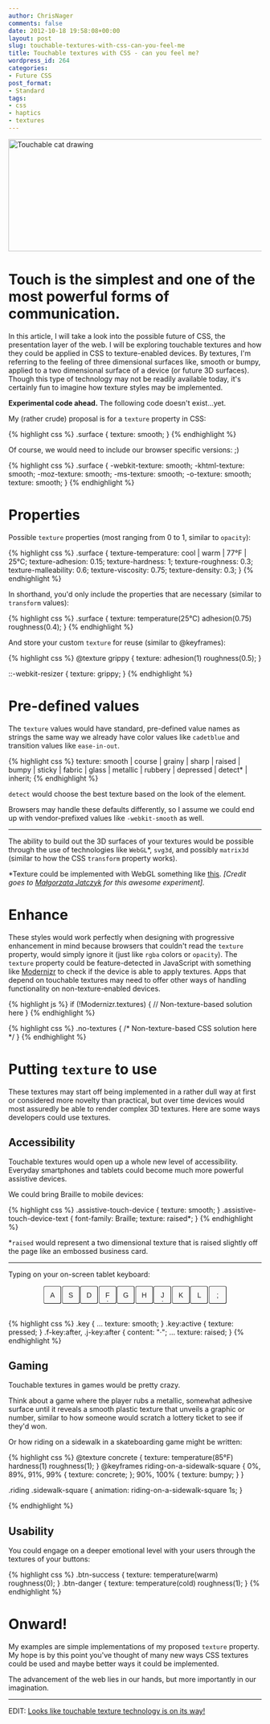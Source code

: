 ```yaml
---
author: ChrisNager
comments: false
date: 2012-10-18 19:58:08+00:00
layout: post
slug: touchable-textures-with-css-can-you-feel-me
title: Touchable textures with CSS - can you feel me?
wordpress_id: 264
categories:
- Future CSS
post_format:
- Standard
tags:
- css
- haptics
- textures
---
```


<p class="intro-img"><a href="http://chrisnager.com/assets/touch-cat-2.png"><img src="http://chrisnager.com/assets/touch-cat-2.png" alt="Touchable cat drawing" title="Touchable cat" width="600" height="223"></a></p>

<h1 class="intro">Touch is the simplest and one of the most powerful forms of communication.</h1>

In this article, I will take a look into the possible future of CSS, the presentation layer of the web. I will be exploring touchable textures and how they could be applied in CSS to texture-enabled devices. By textures, I'm referring to the feeling of three dimensional surfaces like, smooth or bumpy, applied to a two dimensional surface of a device (or future 3D surfaces). Though this type of technology may not be readily available today, it's certainly fun to imagine how texture styles may be implemented.

<p class="alert"><strong>Experimental code ahead.</strong> The following code doesn't exist…yet.</p>

My (rather crude) proposal is for a `texture` property in CSS:

{% highlight css %}
.surface {
    texture: smooth;
}
{% endhighlight %}

<!-- more -->

Of course, we would need to include our browser specific versions: ;)

{% highlight css %}
.surface {
    -webkit-texture: smooth;
     -khtml-texture: smooth;
       -moz-texture: smooth;
        -ms-texture: smooth;
         -o-texture: smooth;
            texture: smooth;
}
{% endhighlight %}

# Properties

Possible `texture` properties (most ranging from 0 to 1, similar to `opacity`):

{% highlight css %}
.surface {
    texture-temperature: cool | warm | 77°F | 25°C;
    texture-adhesion: 0.15;
    texture-hardness: 1;
    texture-roughness: 0.3;
    texture-malleability: 0.6;
    texture-viscosity: 0.75;
    texture-density: 0.3;
}
{% endhighlight %}

In shorthand, you'd only include the properties that are necessary (similar to `transform` values):

{% highlight css %}
.surface {
    texture: temperature(25°C) adhesion(0.75) roughness(0.4);
}
{% endhighlight %}

And store your custom `texture` for reuse (similar to @keyframes):

{% highlight css %}
@texture grippy {
    texture: adhesion(1) roughness(0.5);
}

::-webkit-resizer {
    texture: grippy;
}
{% endhighlight %}

# Pre-defined values

The `texture` values would have standard, pre-defined value names as strings the same way we already have color values like `cadetblue` and transition values like `ease-in-out`.

{% highlight css %}
texture: smooth | course | grainy | sharp | raised | bumpy | sticky | fabric | glass | metallic | rubbery | depressed | detect* | inherit;
{% endhighlight %}

`detect` would choose the best texture based on the look of the element.

Browsers may handle these defaults differently, so I assume we could end up with vendor-prefixed values like `-webkit-smooth` as well.

* * *

The ability to build out the 3D surfaces of your textures would be possible through the use of technologies like `WebGL`*, `svg3d`, and possibly `matrix3d` (similar to how the CSS `transform` property works).

*Texture could be implemented with WebGL something like [this](//www.webdev20.pl/skins/default/js/demos/3d_grapher/webgl_ploter.html).
_[Credit goes to [Małgorzata Jatczyk](//plus.google.com/118328547579245186440/posts) for this awesome experiment]._

# Enhance

These styles would work perfectly when designing with progressive enhancement in mind because browsers that couldn't read the `texture` property, would simply ignore it (just like `rgba` colors or `opacity`). The `texture` property could be feature-detected in JavaScript with something like [Modernizr](//modernizr.com/) to check if the device is able to apply textures. Apps that depend on touchable textures may need to offer other ways of handling functionality on non-texture-enabled devices.

{% highlight js %}
if (!Modernizr.textures) {
    // Non-texture-based solution here
}
{% endhighlight %}

{% highlight css %}
.no-textures {
    /* Non-texture-based CSS solution here */
}
{% endhighlight %}

# Putting `texture` to use

These textures may start off being implemented in a rather dull way at first or considered more novelty than practical, but over time devices would most assuredly be able to render complex 3D textures. Here are some ways developers could use textures.

## Accessibility

Touchable textures would open up a whole new level of accessibility. Everyday smartphones and tablets could become much more powerful assistive devices.

We could bring Braille to mobile devices:

{% highlight css %}
.assistive-touch-device {
    texture: smooth;
}
.assistive-touch-device-text {
    font-family: Braille;
    texture: raised*;
}
{% endhighlight %}

*`raised` would represent a two dimensional texture that is raised slightly off the page like an embossed business card.


* * *


Typing on your on-screen tablet keyboard:

<style>
.home-row {
    margin-bottom: 2.125em;
    text-align: center;
}
.home-row .key {
    box-sizing: border-box;
    width: 2.5em;
    height: 2.5em;
    margin: 0.055em;
    border-width: 1px;
    border-radius: 3px;
    display: inline-block;
    position: relative;
    vertical-align: middle;
    cursor: pointer;
    font: 1em sans-serif;
    text-align: center;
    color: rgba(0, 0, 0, 0.85);
    background: #f9f9f9;
}
.home-row .key:hover {
    background: #f3f3f3;
}
.home-row .f-key:after,
.home-row .j-key:after {
    content: "·";
    position: absolute;
    bottom: -0.2em;
    left: 1.02em;
}
</style>

<div class="home-row">
<button class="key">A</button><button class="key">S</button><button class="key">D</button><button class="key f-key">F</button><button class="key">G</button><button class="key">H</button><button class="key j-key">J</button><button class="key">K</button><button class="key">L</button><button class="key">;</button>
</div>

{% highlight css %}
.key {
    …
    texture: smooth;
}
.key:active {
    texture: pressed;
}
.f-key:after,
.j-key:after {
    content: "·";
    …
    texture: raised;
}
{% endhighlight %}

## Gaming

Touchable textures in games would be pretty crazy.

Think about a game where the player rubs a metallic, somewhat adhesive surface until it reveals a smooth plastic texture that unveils a graphic or number, similar to how someone would scratch a lottery ticket to see if they'd won.

Or how riding on a sidewalk in a skateboarding game might be written:

{% highlight css %}
@texture concrete {
    texture: temperature(85°F) hardness(1) roughness(1);
}
@keyframes riding-on-a-sidewalk-square {
    0%,
    89%,
    91%,
    99% { texture: concrete; };
    90%,
    100% { texture: bumpy; }
}

.riding .sidewalk-square {
    animation: riding-on-a-sidewalk-square 1s;
}

{% endhighlight %}

## Usability

You could engage on a deeper emotional level with your users through the textures of your buttons:

{% highlight css %}
.btn-success {
    texture: temperature(warm) roughness(0);
}
.btn-danger {
    texture: temperature(cold) roughness(1);
}
{% endhighlight %}

# Onward!

My examples are simple implementations of my proposed `texture` property. My hope is by this point you've thought of many new ways CSS textures could be used and maybe better ways it could be implemented.

The advancement of the web lies in our hands, but more importantly in our imagination.

* * *

EDIT: [Looks like touchable texture technology is on its way!](//www.youtube.com/watch?v=g7fmAxOVOmk&noredirect=1)
